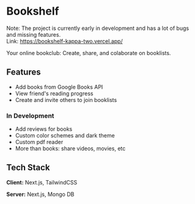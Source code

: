 
# Bookshelf
Note: The project is currently early in development and has a lot of bugs and missing features.<br> 
Link: https://bookshelf-kappa-two.vercel.app/


Your online bookclub: Create, share, and colaborate on booklists.


## Features

- Add books from Google Books API
- View friend's reading progress
- Create and invite others to join booklists

### In Development 
- Add reviews for books
- Custom color schemes and dark theme
- Custom pdf reader
- More than books: share videos, movies, etc


## Tech Stack

**Client:** Next.js, TailwindCSS

**Server:** Next.js, Mongo DB

